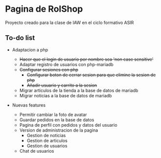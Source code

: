 # Pagina de RolShop

Proyecto creado para la clase de IAW en el ciclo formativo ASIR

## To-do list
+ Adaptacion a php
    - ~~Hacer que el login de usuario por nombre sea 'non case sensitive'~~
    - Adaptar registro de usuarios con php-mariadb
    - ~~Configurar sesiones con php~~
        - ~~Configurar boton de cerrar sesion para que elimine la sesion de php~~
        - ~~Añadir usuario y carrito a la sesion~~
    - Migrar articulos de la tienda a la base de datos de mariadb
    - Migrar noticias a la base de datos de mariadb

+ Nuevas features
    - Permitir cambiar la foto de avatar
    - Guardar pedidos en la base de datos
    - Pagina de perfil con pedidos y datos del usuario
    - Version de administracion de la pagina
        - Gestion de noticias
        - Gestion de articulos
        - Gestion de usuarios
    - Chat de usuarios

